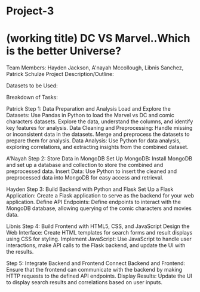 # Project-3
# (working title) DC VS Marvel..Which is the better Universe? 
Team Members: Hayden Jackson, A'nayah Mccollough, Libnis Sanchez, Patrick Schulze
Project Description/Outline:


Datasets to be Used:


Breakdown of Tasks:

Patrick
Step 1: Data Preparation and Analysis
Load and Explore the Datasets:
Use Pandas in Python to load the Marvel vs DC and comic characters datasets.
Explore the data, understand the columns, and identify key features for analysis.
Data Cleaning and Preprocessing:
Handle missing or inconsistent data in the datasets.
Merge and preprocess the datasets to prepare them for analysis.
Data Analysis:
Use Python for data analysis, exploring correlations, and extracting insights from the combined dataset.

A'Nayah
Step 2: Store Data in MongoDB
Set Up MongoDB:
Install MongoDB and set up a database and collection to store the combined and preprocessed data.
Insert Data:
Use Python to insert the cleaned and preprocessed data into MongoDB for easy access and retrieval.

Hayden
Step 3: Build Backend with Python and Flask
Set Up a Flask Application:
Create a Flask application to serve as the backend for your web application.
Define API Endpoints:
Define endpoints to interact with the MongoDB database, allowing querying of the comic characters and movies data.

Libnis
Step 4: Build Frontend with HTML5, CSS, and JavaScript
Design the Web Interface:
Create HTML templates for search forms and result displays using CSS for styling.
Implement JavaScript:
Use JavaScript to handle user interactions, make API calls to the Flask backend, and update the UI with the results.

Step 5: Integrate Backend and Frontend
Connect Backend and Frontend:
Ensure that the frontend can communicate with the backend by making HTTP requests to the defined API endpoints.
Display Results:
Update the UI to display search results and correlations based on user inputs.
